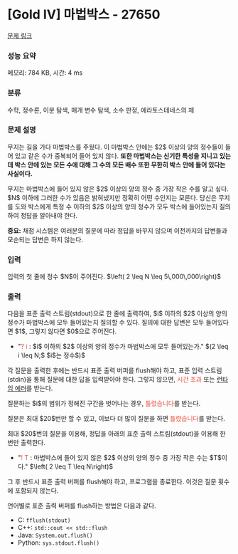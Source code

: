 # [Gold IV] 마법박스 - 27650 

[문제 링크](https://www.acmicpc.net/problem/27650) 

### 성능 요약

메모리: 784 KB, 시간: 4 ms

### 분류

수학, 정수론, 이분 탐색, 매개 변수 탐색, 소수 판정, 에라토스테네스의 체

### 문제 설명

<p>무지는 길을 가다 마법박스를 주웠다. 이 마법박스 안에는 $2$ 이상의 양의 정수들이 들어 있고 같은 수가 중복되어 들어 있지 않다. <strong>또한 마법박스는 신기한 특성을 지니고 있는데 박스 안에 있는 모든 수에 대해 그 수의 모든 배수 또한 무한히 박스 안에 들어 있다는 사실이다.</strong></p>

<p>무지는 마법박스에 들어 있지 않은 $2$ 이상의 양의 정수 중 가장 작은 수를 알고 싶다. $N$ 이하에 그러한 수가 있음은 밝혀냈지만 정확히 어떤 수인지는 모른다. 당신은 무지를 도와 박스에게 특정 수 이하의 $2$ 이상의 양의 정수가 모두 박스에 들어있는지 질의하여 정답을 알아내야 한다.</p>

<p><strong>중요:</strong> 채점 시스템은 여러분의 질문에 따라 정답을 바꾸지 않으며 이전까지의 답변들과 모순되는 답변은 하지 않는다.</p>

### 입력 

 <p>입력의 첫 줄에 정수 $N$이 주어진다. $\left( 2 \leq N \leq 5\,000\,000\right)$  </p>

### 출력 

 <p>다음을 표준 출력 스트림(stdout)으로 한 줄에 출력하여, $i$ 이하의 $2$ 이상의 양의 정수가 마법박스에 모두 들어있는지 질의할 수 있다. 질의에 대한 답변은 모두 들어있다면 $1$, 그렇지 않다면 $0$으로 주어진다.</p>

<ul>
	<li> "<span style="color:#e74c3c;">?</span> <span style="color:#e74c3c;">i </span>: $i$ 이하의 $2$ 이상의 양의 정수가 마법박스에 모두 들어있는가." $(2 \leq i \leq N;$ $i$는 정수$)$</li>
</ul>

<p>각 질문을 출력한 후에는 반드시 표준 출력 버퍼를 flush해야 하고, 표준 입력 스트림(stdin)을 통해 질문에 대한 답을 입력받아야 한다. 그렇지 않으면, <span style="color:#e74c3c;">시간 초과</span> 또는 <u>런타임 에러</u>를 받는다.</p>

<p>질문하는 $i$의 범위가 정해진 구간을 벗어나는 경우, <span style="color:#e74c3c;">틀렸습니다</span>를 받는다.</p>

<p>질문은 최대 $20$번만 할 수 있고, 이보다 더 많이 질문을 하면 <span style="color:#e74c3c;">틀렸습니다</span>를 받는다.</p>

<p>최대 $20$번의 질문을 이용해, 정답을 아래의 표준 출력 스트림(stdout)을 이용해 한 번만 출력한다.</p>

<ul>
	<li> "<span style="color:#e74c3c;">!</span> <span style="color:#e74c3c;">T</span> : 마법박스에 들어 있지 않은 $2$ 이상의 양의 정수 중 가장 작은 수는 $T$이다." $\left( 2 \leq T \leq N\right)$</li>
</ul>

<p>그 후 반드시 표준 출력 버퍼를 flush해야 하고, 프로그램을 종료한다. 이것은 질문 횟수에 포함되지 않는다.</p>

<p>언어별로 표준 출력 버퍼를 flush하는 방법은 다음과 같다.</p>

<ul>
	<li> C: <code>fflush(stdout)</code></li>
	<li> C++: <code>std::cout << std::flush</code></li>
	<li> Java: <code>System.out.flush()</code></li>
	<li> Python: <code>sys.stdout.flush()</code></li>
</ul>

